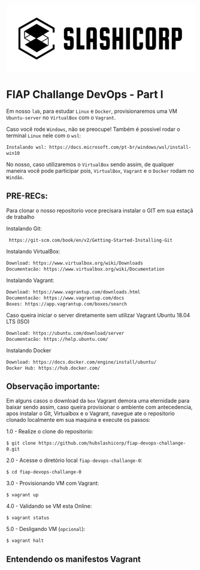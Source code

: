 ![UML](img/LogotipoSlashicorp.png)

# FIAP Challange DevOps - Part I

Em nosso `lab`, para estudar `Linux` e `Docker`, provisionaremos uma VM `Ubuntu-server` no `VirtualBox` com o `Vagrant`.
 
Caso você rode `Windows`, não se preocupe! Também é possivel rodar o terminal `Linux` nele com o `wsl`:

```
Instalando wsl: https://docs.microsoft.com/pt-br/windows/wsl/install-win10
```

No nosso, caso utilizaremos o `VirtualBox` sendo assim, de qualquer maneira você pode participar pois, `VirtualBox`, `Vagrant` e o `Docker` rodam no `Windão`.
 
## PRE-RECs:

Para clonar o nosso repositorio voce precisara instalar o GIT em sua estaçã de trabalho

Instalando Git:
``` 
 https://git-scm.com/book/en/v2/Getting-Started-Installing-Git
```

Instalando VirtualBox:
```
Download: https://www.virtualbox.org/wiki/Downloads
Documentacão: https://www.virtualbox.org/wiki/Documentation
```

Instalando Vagrant:
```
Download: https://www.vagrantup.com/downloads.html
Documentacão: https://www.vagrantup.com/docs
Boxes: https://app.vagrantup.com/boxes/search
```

Caso queira iniciar o server diretamente sem utilizar Vagrant Ubuntu 18.04 LTS (ISO)
```
Download: https://ubuntu.com/download/server
Documentacão: https://help.ubuntu.com/
```

Instalando Docker
``` 
Download: https://docs.docker.com/engine/install/ubuntu/
Docker Hub: https://hub.docker.com/
```

## Observação importante:

Em alguns casos o download da `box` Vagrant demora uma eternidade para baixar sendo assim,
caso queira provisionar o ambiente com antecedencia, apos instalar o Git, Virtualbox e o Vagrant, navegue ate o 
repositorio clonado localmente em sua maquina e execute os passos:

1.0 - Realize o clone do repositorio:
```
$ git clone https://github.com/hubslashicorp/fiap-devops-challange-0.git
```

2.0 - Acesse o diretório local `fiap-devops-challange-0`:
``` 
$ cd fiap-devops-challange-0
```

3.0 - Provisionando VM com Vagrant:
``` 
$ vagrant up
```

4.0 - Validando se VM esta Online:
``` 
$ vagrant status
```

5.0 - Desligando VM (`opcional`):
```
$ vagrant halt
```

## Entendendo os manifestos Vagrant

